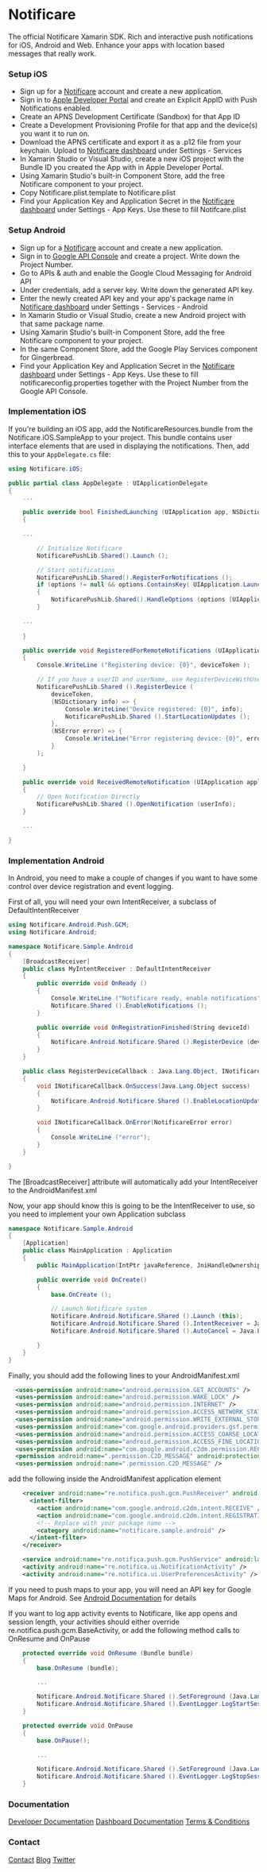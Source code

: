 # Notificare

The official Notificare Xamarin SDK. Rich and interactive push notifications for iOS, Android and Web. Enhance your apps with location based messages that really work.

### Setup iOS

* Sign up for a [Notificare](https://dashboard.notifica.re/#/sign-up) account and create a new application.
* Sign in to [Apple Developer Portal](https://developer.apple.com/account/overview.action) and create an Explicit AppID with Push Notifications enabled.
* Create an APNS Development Certificate (Sandbox) for that App ID
* Create a Development Provisioning Profile for that app and the device(s) you want it to run on.
* Download the APNS certificate and export it as a .p12 file from your keychain. Upload to [Notificare dashboard](https://dashboard.notifica.re/) under Settings - Services
* In Xamarin Studio or Visual Studio, create a new iOS project with the Bundle ID you created the App with in Apple Developer Portal.
* Using Xamarin Studio's built-in Component Store, add the free Notificare component to your project.
* Copy Notificare.plist.template to Notificare.plist
* Find your Application Key and Application Secret in the [Notificare dashboard](https://dashboard.notifica.re/) under Settings - App Keys. Use these to fill Notifcare.plist

### Setup Android

* Sign up for a [Notificare](https://dashboard.notifica.re/#/sign-up) account and create a new application.
* Sign in to [Google API Console](https://console.developers.google.com/project) and create a project. Write down the Project Number.
* Go to APIs & auth and enable the Google Cloud Messaging for Android API
* Under credentials, add a server key. Write down the generated API key.
* Enter the newly created API key and your app's package name in [Notificare dashboard](https://dashboard.notifica.re/) under Settings - Services - Android
* In Xamarin Studio or Visual Studio, create a new Android project with that same package name.
* Using Xamarin Studio's built-in Component Store, add the free Notificare component to your project.
* In the same Component Store, add the Google Play Services component for Gingerbread.
* Find your Application Key and Application Secret in the [Notificare dashboard](https://dashboard.notifica.re/) under Settings - App Keys. Use these to fill notificareconfig.properties together with the Project Number from the Google API Console.

### Implementation iOS

If you're building an iOS app, add the NotificareResources.bundle from the Notificare.iOS.SampleApp to your project. This bundle contains user interface elements that are used in displaying the notifications.
Then, add this to your `AppDelegate.cs` file:

```csharp
using Notificare.iOS;
```

```csharp
public partial class AppDelegate : UIApplicationDelegate
{
	...

	public override bool FinishedLaunching (UIApplication app, NSDictionary options)
	{

	...

		// Initialize Notificare
		NotificarePushLib.Shared().Launch ();

		// Start notifications
		NotificarePushLib.Shared().RegisterForNotifications ();
		if (options != null && options.ContainsKey( UIApplication.LaunchOptionsRemoteNotificationKey ) ) 
		{
			NotificarePushLib.Shared().HandleOptions (options [UIApplication.LaunchOptionsRemoteNotificationKey] as NSDictionary);
		}

	...
		
	}

	public override void RegisteredForRemoteNotifications (UIApplication application, NSData deviceToken)
	{
		Console.WriteLine ("Registering device: {0}", deviceToken );

		// If you have a userID and userName, use RegisterDeviceWithUserID / RegisterDeviceWithUserIDWithUserName
		NotificarePushLib.Shared ().RegisterDevice (
			deviceToken,
			(NSDictionary info) => {
				Console.WriteLine("Device registered: {0}", info);
				NotificarePushLib.Shared ().StartLocationUpdates ();
			},
			(NSError error) => {
				Console.WriteLine("Error registering device: {0}", error);
			}
		);

	}

	public override void ReceivedRemoteNotification (UIApplication application, NSDictionary userInfo)
	{
		// Open Notification Directly
		NotificarePushLib.Shared ().OpenNotification (userInfo);
	}

	...

}
```

### Implementation Android

In Android, you need to make a couple of changes if you want to have some control over device registration and event logging.

First of all, you will need your own IntentReceiver, a subclass of DefaultIntentReceiver

```csharp
using Notificare.Android.Push.GCM;
using Notificare.Android;

namespace Notificare.Sample.Android
{
	[BroadcastReceiver]
	public class MyIntentReceiver : DefaultIntentReceiver
	{
		public override void OnReady ()
		{
			Console.WriteLine ("Notificare ready, enable notifications");
			Notificare.Shared ().EnableNotifications ();
		}

		public override void OnRegistrationFinished(String deviceId) 
		{
			Notificare.Android.Notificare.Shared ().RegisterDevice (deviceId, new RegisterDeviceCallback ());
		}
	}

	public class RegisterDeviceCallback : Java.Lang.Object, INotificareCallback
	{
		void INotificareCallback.OnSuccess(Java.Lang.Object success)
		{
			Notificare.Android.Notificare.Shared ().EnableLocationUpdates ();
		}

		void INotificareCallback.OnError(NotificareError error)
		{
			Console.WriteLine ("error");
		}
	}

}

```

The [BroadcastReceiver] attribute will automatically add your IntentReceiver to the AndroidManifest.xml


Now, your app should know this is going to be the IntentReceiver to use, so you need to implement your own Application subclass


```csharp
namespace Notificare.Sample.Android
{
	[Application]
	public class MainApplication : Application
	{
		public MainApplication(IntPtr javaReference, JniHandleOwnership transfer) : base(javaReference, transfer) { }

		public override void OnCreate()
		{
			base.OnCreate ();

			// Launch Notificare system
			Notificare.Android.Notificare.Shared ().Launch (this);
			Notificare.Android.Notificare.Shared ().IntentReceiver = Java.Lang.Class.FromType(typeof(MyIntentReceiver));
			Notificare.Android.Notificare.Shared ().AutoCancel = Java.Lang.Boolean.False;

		}
	}
}

```

Finally, you should add the following lines to your AndroidManifest.xml

```xml
  <uses-permission android:name="android.permission.GET_ACCOUNTS" />
  <uses-permission android:name="android.permission.WAKE_LOCK" />
  <uses-permission android:name="android.permission.INTERNET" />
  <uses-permission android:name="android.permission.ACCESS_NETWORK_STATE" />
  <uses-permission android:name="android.permission.WRITE_EXTERNAL_STORAGE" />
  <uses-permission android:name="com.google.android.providers.gsf.permission.READ_GSERVICES" />
  <uses-permission android:name="android.permission.ACCESS_COARSE_LOCATION" />
  <uses-permission android:name="android.permission.ACCESS_FINE_LOCATION" />
  <uses-permission android:name="com.google.android.c2dm.permission.RECEIVE" />
  <permission android:name=".permission.C2D_MESSAGE" android:protectionLevel="signature" />
  <uses-permission android:name=".permission.C2D_MESSAGE" />
```

add the following inside the AndroidManifest application element


```xml
    <receiver android:name="re.notifica.push.gcm.PushReceiver" android:permission="com.google.android.c2dm.permission.SEND">
      <intent-filter>
        <action android:name="com.google.android.c2dm.intent.RECEIVE" />
        <action android:name="com.google.android.c2dm.intent.REGISTRATION" />
        <!-- Replace with your package name -->
        <category android:name="notificare.sample.android" />
      </intent-filter>
    </receiver>

    <service android:name="re.notifica.push.gcm.PushService" android:label="Notificare Push Service" />
    <activity android:name="re.notifica.ui.NotificationActivity" />
    <activity android:name="re.notifica.ui.UserPreferencesActivity" />
```

If you need to push maps to your app, you will need an API key for Google Maps for Android. See [Android Documentation](https://developers.google.com/maps/documentation/android/start#get_an_android_certificate_and_the_google_maps_api_key) for details

If you want to log app activity events to Notificare, like app opens and session length, your activities should either override re.notifica.push.gcm.BaseActivity, or add the following method calls to OnResume and OnPause

```csharp
	protected override void OnResume (Bundle bundle)
	{
		base.OnResume (bundle);

		...

		Notificare.Android.Notificare.Shared ().SetForeground (Java.Lang.Boolean.True);
		Notificare.Android.Notificare.Shared ().EventLogger.LogStartSession ();
	}

	protected override void OnPause
	{
		base.OnPause();

		...

		Notificare.Android.Notificare.Shared ().SetForeground (Java.Lang.Boolean.False);
		Notificare.Android.Notificare.Shared ().EventLogger.LogStopSession ();
	}
```


### Documentation

[Developer Documentation](https://notificare.atlassian.net/wiki/display/notificare/Getting+started+with+Xamarin)
[Dashboard Documentation](https://notificare.atlassian.net/wiki/display/notificare/Web+Dashboard+Interface+Guide)
[Terms & Conditions](http://notifica.re/terms/)

### Contact

[Contact](http://notifica.re/contact)
[Blog](http://notifica.re/blog)
[Twitter](https://twitter.com/notificare)
